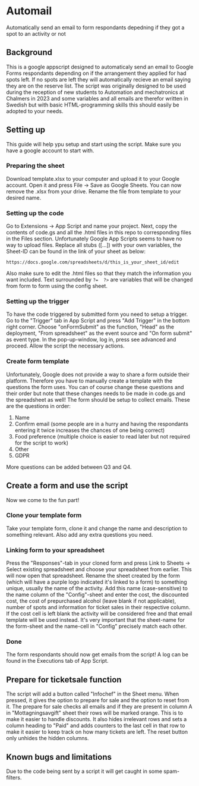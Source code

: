 # Automail
Automatically send an email to form respondants depedning if they got a spot to an activity or not
## Background
This is a google appscript designed to automaticaly send an email to Google Forms respondants depending on if the arrangement they applied for had spots left. If no spots are left they will automatically recieve an email saying they are on the reserve list. The script was originally designed to be used during the reception of new students to Automation and mechatronics at Chalmers in 2023 and some variables and all emails are therefor written in Swedish but with basic HTML-programming skills this should easily be adopted to your needs.

## Setting up
This guide will help ypu setup and start using the script. Make sure you have a google account to start with.
### Preparing the sheet
Download template.xlsx to your computer and upload it to your Google account. Open it and press File -> Save as Google Sheets. You can now remove the .xlsx from your drive. Rename the file from template to your desired name.

### Setting up the code
Go to Extensions -> App Script and name your project. Next, copy the contents of code.gs and all the .html files in this repo to corresponding files in the Files section. Unfortunately Google App Scripts seems to have no way to upload files. Replace all stubs ([...]) with your own variables, the Sheet-ID can be found in the link of your sheet as below:
```
https://docs.google.com/spreadsheets/d/this_is_your_sheet_id/edit 
```
Also make sure to edit the .html files so that they match the information you want included. Text surrounded by `?=  ?>` are variables that will be changed from form to form using the config sheet.

### Setting up the trigger
To have the code triggered by submitted form you need to setup a trigger. Go to the "Trigger" tab in App Script and press "Add Trigger" in the bottom right corner.
Choose "onFormSubmit" as the function, "Head" as the deployment, "From spreadsheet" as the event source and "On form submit" as event type. In the pop-up-window, log in, press see advanced and proceed. Allow the script the necessary actions.

### Create form template
Unfortunately, Google does not provide a way to share a form outside their platform. Therefore you have to manually create a template with the questions the form uses. You can of course change these questions and their order but note that these changes needs to be made in code.gs and the spreadsheet as well! The form should be setup to collect emails.
These are the questions in order:
1. Name
2. Confirm email (some people are in a hurry and having the respondants entering it twice increases the chances of one being correct)
3. Food preference (multiple choice is easier to read later but not required for the script to work)
4. Other
5. GDPR

More questions can be added between Q3 and Q4.

## Create a form and use the script
Now we come to the fun part! 
### Clone your template form
Take your template form, clone it and change the name and description to something relevant. Also add any extra questions you need.
### Linking form to your spreadsheet
Press the "Responses"-tab in your cloned form and press Link to Sheets -> Select existing spreadsheet and choose your spreadsheet from earlier. This will now open that spreadsheet. Rename the sheet created by the form (which will have a purple logo indicated it's linked to a form) to something unique, usually the name of the activity. Add this name (case-sensitive) to the name column of the "Config"-sheet and enter the cost, the discounted cost, the cost of prepurchased alcohol (leave blank if not applicable), number of spots and information for ticket sales in their respective column. If the cost cell is left blank the activity will be considered free and that email template will be used instead. It's very important that the sheet-name for the form-sheet and the name-cell in "Config" precisely match each other. 

### Done
The form respondants should now get emails from the script!
A log can be found in the Executions tab of App Script.

## Prepare for ticketsale function
The script will add a button called "Infochef" in the Sheet menu. When pressed, it gives the option to prepare for sale and the option to reset from it. The prepare for sale checks all emails and if they are present in column A in "Mottagningsavgift" sheet their rows will be marked orange. This is to make it easier to handle discounts. It also hides irrelevant rows and sets a column heading to "Paid" and adds counters to the last cell in that row to make it easier to keep track on how many tickets are left. The reset button only unhides the hidden columns.

## Known bugs and limitations
Due to the code being sent by a script it will get caught in some spam-filters.